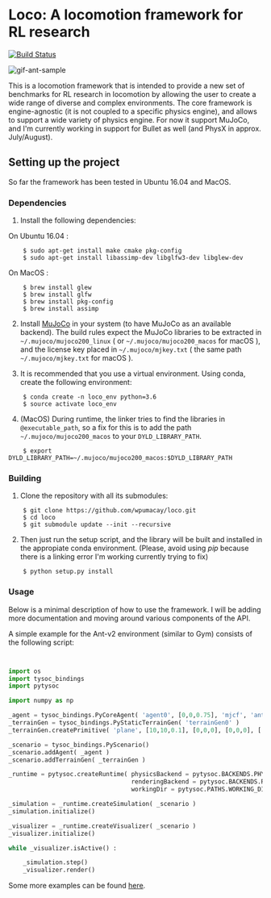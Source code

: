 # Loco: A locomotion framework for RL research

[![Build Status](https://travis-ci.com/wpumacay/loco.svg?branch=master)](https://travis-ci.com/wpumacay/loco)

![gif-ant-sample](https://media.giphy.com/media/u48REyy0BzCUzbLyXC/giphy.gif)

This is a locomotion framework that is intended to provide a new set of benchmarks 
for RL research in locomotion by allowing the user to create a wide range of
diverse and complex environments. The core framework is engine-agnostic (it is not
coupled to a specific physics engine), and allows to support a wide variety of
physics engine. For now it support MuJoCo, and I'm currently working in support
for Bullet as well (and PhysX in approx. July/August).

## Setting up the project

So far the framework has been tested in Ubuntu 16.04 and MacOS.

### Dependencies

1. Install the following dependencies:

On Ubuntu 16.04 :

```shell
    $ sudo apt-get install make cmake pkg-config
    $ sudo apt-get install libassimp-dev libglfw3-dev libglew-dev
```

On MacOS :

```shell
    $ brew install glew
    $ brew install glfw
    $ brew install pkg-config
    $ brew install assimp
```

2. Install [MuJoCo](https://www.roboti.us/index.html) in your system (to have MuJoCo 
   as an available backend). The build rules expect the MuJoCo libraries to be
   extracted in `~/.mujoco/mujoco200_linux` ( or `~/.mujoco/mujoco200_macos` for macOS ), 
   and the license key placed in `~/.mujoco/mjkey.txt` ( the same path `~/.mujoco/mjkey.txt` for macOS ).

3. It is recommended that you use a virtual environment. Using conda, create
   the following environment:

```shell
    $ conda create -n loco_env python=3.6
    $ source activate loco_env
```

4. (MacOS) During runtime, the linker tries to find the libraries in `@executable_path`, so
   a fix for this is to add the path `~/.mujoco/mujoco200_macos` to your `DYLD_LIBRARY_PATH`.

```shell
    $ export DYLD_LIBRARY_PATH=~/.mujoco/mujoco200_macos:$DYLD_LIBRARY_PATH
```

### Building

1. Clone the repository with all its submodules:

```shell
    $ git clone https://github.com/wpumacay/loco.git
    $ cd loco
    $ git submodule update --init --recursive
```

2. Then just run the setup script, and the library will be built and installed
   in the appropiate conda environment. (Please, avoid using *pip* because there
   is a linking error I'm working currently trying to fix)

```shell
    $ python setup.py install
```

### Usage

Below is a minimal description of how to use the framework. I will be adding
more documentation and moving around various components of the API.

A simple example for the Ant-v2 environment (similar to Gym) consists of the
following script:

```python


import os
import tysoc_bindings
import pytysoc

import numpy as np

_agent = tysoc_bindings.PyCoreAgent( 'agent0', [0,0,0.75], 'mjcf', 'ant' )
_terrainGen = tysoc_bindings.PyStaticTerrainGen( 'terrainGen0' )
_terrainGen.createPrimitive( 'plane', [10,10,0.1], [0,0,0], [0,0,0], [.2,.3,.4], 'chessboard' )

_scenario = tysoc_bindings.PyScenario()
_scenario.addAgent( _agent )
_scenario.addTerrainGen( _terrainGen )

_runtime = pytysoc.createRuntime( physicsBackend = pytysoc.BACKENDS.PHYSICS.MUJOCO,
                                  renderingBackend = pytysoc.BACKENDS.RENDERING.GLVIZ,
                                  workingDir = pytysoc.PATHS.WORKING_DIR )

_simulation = _runtime.createSimulation( _scenario )
_simulation.initialize()

_visualizer = _runtime.createVisualizer( _scenario )
_visualizer.initialize()

while _visualizer.isActive() :

    _simulation.step()
    _visualizer.render()

```

Some more examples can be found [here](https://github.com/wpumacay/tysocMjc/tree/5cfd6106cd550e221b516f9b57b5623d3571f6b9/examples/python).